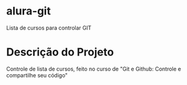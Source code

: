 # alura-git
Lista de cursos para controlar GIT

# Descrição do Projeto
Controle de lista de cursos, feito no curso de "Git e Github: Controle e compartilhe seu código"
